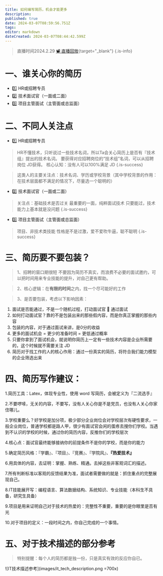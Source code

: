 ```yaml
---
title: 如何编写简历，机会才能更多
description: 
published: true
date: 2024-03-07T08:59:56.751Z
tags: 
editor: markdown
dateCreated: 2024-03-07T08:44:42.599Z
---
```


> 直播时间2024.2.29
> [📽 直播回放](https://www.haizeix.com/open/course/4){target="_blank"}
{.is-info}

# 一、谁关心你的简历
- :one: HR或招聘专员
- :two: 技术面试官（一面或二面）
- :three: 项目主管面试（主管面或总监面）

# 二、不同人关注点
- :one: HR或招聘专员
> HR不懂技术，只听说过一些技术名词，所以Ta会关心简历上是否有『技术组』提出的技术名词。
要获得对应招聘岗位的“技术组”名词，可以从招聘岗位 JD获得。
> 核心认知：没有人可以100%满足 JD
{.is-success}

> 这类人的主要关注点：技术名词、学历或学校背景（其中学校背景的作用：在技术层面都不满足的情况下，尽量选一个聪明的）

- :two: 技术面试官（一面或二面）
> 关注点：基础技术是否过关
> 最重要的一面，纯粹面试技术
> 只要能过，技术能力上基本就是没问题
{.is-success}

- :three: 项目主管面试（主管面或总监面）
> 项目、非技术类技能
性格是不是过激，爱不爱吹牛逼，聪不聪明
{.is-success}

# 三、简历要不要包装？
> 1、招聘的窗口期很短
不要因为简历不真实，而浪费不必要的面试邀约，可以把时间用来专业技能的提升，对自己更有帮助。

> 2、核心逻辑：在**有限的时间**之内，找一个尽可能好的工作

> 3、是否要包装，考虑以下影响因素：

1. 面试是否能通过，不是一个随机过程，打动面试官  通过面试
2. 如何打动面试官？靠的不是包装出来的那些假内容，而是你真正掌握的那些内容
3. 包装的内容，对于通过面试来讲，是0分的收益
4. 更多的面试机会 = 更少的准备时间 = 更低通过概率
5. 只要你拿到了面试机会，就说明你简历上一定有一些技术内容是企业所需要的，这个时候就不需要关注 JD
6. 简历对于找工作的人的核心作用：通过一份真实的简历，将符合我们能力模型的企业筛选出来

# 四、简历写作建议：

1.简历工具：Latex，体现专业性，使用 word 写简历，会被定义为『二流选手』

2.不要啰嗦，无关的内容，不要写，没有人关心你是不是党员，也没有人关心你家住哪儿。

3.学校重要么？好学校是加分项，极少部分企业岗位会对学校层次有硬性要求，一般企业岗位，普通学校都是路人甲，很少有面试官会闲的蛋疼去搜你们学校。当遇到不认识的学校的时候，通过你的简历内容，反推你们的学校层次

4.核心点：面试官最终能够接纳你的前提条件不是你的学校，而是你的能力

5.确定简历风格：『学霸』、『项目』、『竞赛』、『学院风』、**『热爱技术』**

6.用具体的内容，去证明：掌握、熟练、精通。去掉这些非客观词汇的描述。

7.所有判断标准以客观的反馈结果为准，面试者需要做的就是：抓住重点的完整展现自己。

8.IT技能展开写：编程语言、算法数据结构、系统知识、专业技能（本科生不具备，研究生具备）

9.项目是用来证明自己对于技术的热爱的：完整性不重要，重要的是你眼里是否有光

10.对于项目的定义：一段时间之内，你自己完成的一个事情。

# 五、对于技术描述的部分参考
> 特别提醒：每个人的简历都是独一份，只是真实有效的反应你自已。

![IT技术描述参考](images/it_tech_description.png =700x)
